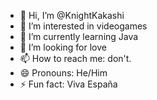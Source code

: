 - 👋 Hi, I’m @KnightKakashi
- 👀 I’m interested in videogames
- 🌱 I’m currently learning Java
- 💞️ I’m looking for love
- 📫 How to reach me: don't.
- 😄 Pronouns: He/Him
- ⚡ Fun fact: Viva España

<!---
KnightKakashi/KnightKakashi is a ✨ special ✨ repository because its `README.md` (this file) appears on your GitHub profile.
You can click the Preview link to take a look at your changes.
--->
